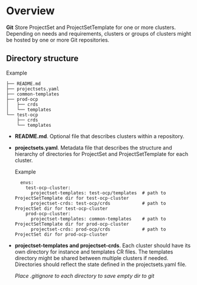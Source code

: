 # Overview

**Git** Store ProjectSet and ProjectSetTemplate for one or more clusters.
Depending on needs and requirements, clusters or groups of clusters might be hosted by one or more Git repositories.

## Directory structure 

Example

```
├── README.md
├── projectsets.yaml
├── common-templates
├── prod-ocp
│   ├── crds
│   └── templates
└── test-ocp
    ├── crds
    └── templates
```

- **README.md**. Optional file that describes clusters within a repository.

- **projectsets.yaml**. Metadata file that describes the structure and hierarchy of directories for ProjectSet and ProjectSetTemplate for each cluster.

    Example

        envs:
          test-ocp-cluster:
            projectset-templates: test-ocp/templates  # path to ProjectSetTemplate dir for test-ocp-cluster
            projectset-crds: test-ocp/crds            # path to ProjectSet dir for test-ocp-cluster
          prod-ocp-cluster:
            projectset-templates: common-templates    # path to ProjectSetTemplate dir for prod-ocp-cluster
            projectset-crds: prod-ocp/crds            # path to ProjectSet dir for prod-ocp-cluster

- **projectset-templates and projectset-crds**. Each cluster should have its own directory for instance and templates CR files. The templates directory might be shared between multiple clusters if needed. Directories should reflect the state defined in the projectsets.yaml file.

    *Place .gitignore to each directory to save empty dir to git*



